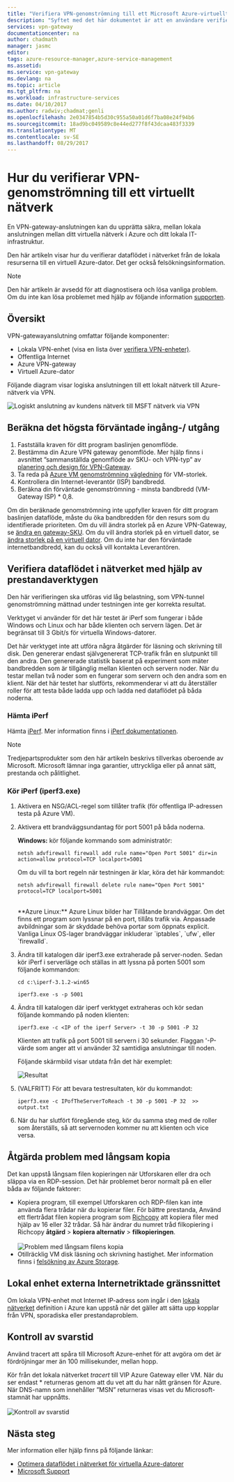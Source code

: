 ```yaml
---
title: "Verifiera VPN-genomströmning till ett Microsoft Azure-virtuellt nätverk | Microsoft Docs"
description: "Syftet med det här dokumentet är att en användare verifiera genomströmningen i nätverket från sina lokala resurser till en virtuell Azure-dator."
services: vpn-gateway
documentationcenter: na
author: chadmath
manager: jasmc
editor: 
tags: azure-resource-manager,azure-service-management
ms.assetid: 
ms.service: vpn-gateway
ms.devlang: na
ms.topic: article
ms.tgt_pltfrm: na
ms.workload: infrastructure-services
ms.date: 04/10/2017
ms.author: radwiv;chadmat;genli
ms.openlocfilehash: 2e0347854b5d30c955a50a01d6f7ba08e24f94b6
ms.sourcegitcommit: 18ad9bc049589c8e44ed277f8f43dcaa483f3339
ms.translationtype: MT
ms.contentlocale: sv-SE
ms.lasthandoff: 08/29/2017
---
```

# <a name="how-to-validate-vpn-throughput-to-a-virtual-network"></a>Hur du verifierar VPN-genomströmning till ett virtuellt nätverk

En VPN-gateway-anslutningen kan du upprätta säkra, mellan lokala anslutningen mellan ditt virtuella nätverk i Azure och ditt lokala IT-infrastruktur.

Den här artikeln visar hur du verifierar dataflödet i nätverket från de lokala resurserna till en virtuell Azure-dator. Det ger också felsökningsinformation.

>[!NOTE]
>Den här artikeln är avsedd för att diagnostisera och lösa vanliga problem. Om du inte kan lösa problemet med hjälp av följande information [supporten](https://portal.azure.com/?#blade/Microsoft_Azure_Support/HelpAndSupportBlade).
>
>

## <a name="overview"></a>Översikt

VPN-gatewayanslutning omfattar följande komponenter:

- Lokala VPN-enhet (visa en lista över [verifiera VPN-enheter)](vpn-gateway-about-vpn-devices.md#devicetable).
- Offentliga Internet
- Azure VPN-gateway
- Virtuell Azure-dator

Följande diagram visar logiska anslutningen till ett lokalt nätverk till Azure-nätverk via VPN.

![Logiskt anslutning av kundens nätverk till MSFT nätverk via VPN](./media/vpn-gateway-validate-throughput-to-vnet/VPNPerf.png)

## <a name="calculate-the-maximum-expected-ingressegress"></a>Beräkna det högsta förväntade ingång-/ utgång

1.  Fastställa kraven för ditt program baslinjen genomflöde.
2.  Bestämma din Azure VPN gateway genomflöde. Mer hjälp finns i avsnittet ”sammanställda genomflöde av SKU- och VPN-typ” av [planering och design för VPN-Gateway](vpn-gateway-plan-design.md).
3.  Ta reda på [Azure VM genomströmning vägledning](../virtual-machines/virtual-machines-windows-sizes.md) för VM-storlek.
4.  Kontrollera din Internet-leverantör (ISP) bandbredd.
5.  Beräkna din förväntade genomströmning - minsta bandbredd (VM-Gateway ISP) * 0,8.

Om din beräknade genomströmning inte uppfyller kraven för ditt program baslinjen dataflöde, måste du öka bandbredden för den resurs som du identifierade prioriteten. Om du vill ändra storlek på en Azure VPN-Gateway, se [ändra en gateway-SKU](https://docs.microsoft.com/en-us/azure/vpn-gateway/vpn-gateway-about-vpn-gateway-settings.md#gwsku). Om du vill ändra storlek på en virtuell dator, se [ändra storlek på en virtuell dator](../virtual-machines/virtual-machines-windows-resize-vm.md). Om du inte har den förväntade internetbandbredd, kan du också vill kontakta Leverantören.

## <a name="validate-network-throughput-by-using-performance-tools"></a>Verifiera dataflödet i nätverket med hjälp av prestandaverktygen

Den här verifieringen ska utföras vid låg belastning, som VPN-tunnel genomströmning mättnad under testningen inte ger korrekta resultat.

Verktyget vi använder för det här testet är iPerf som fungerar i både Windows och Linux och har både klienten och servern lägen. Det är begränsat till 3 Gbit/s för virtuella Windows-datorer.

Det här verktyget inte att utföra några åtgärder för läsning och skrivning till disk. Den genererar endast självgenererat TCP-trafik från en slutpunkt till den andra. Den genererade statistik baserat på experiment som mäter bandbredden som är tillgänglig mellan klienten och servern noder. När du testar mellan två noder som en fungerar som servern och den andra som en klient. När det här testet har slutförts, rekommenderar vi att du återställer roller för att testa både ladda upp och ladda ned dataflödet på båda noderna.

### <a name="download-iperf"></a>Hämta iPerf
Hämta [iPerf](https://iperf.fr/download/iperf_3.1/iperf-3.1.2-win64.zip). Mer information finns i [iPerf dokumentationen](https://iperf.fr/iperf-doc.php).

 >[!NOTE]
 >Tredjepartsprodukter som den här artikeln beskrivs tillverkas oberoende av Microsoft. Microsoft lämnar inga garantier, uttryckliga eller på annat sätt, prestanda och pålitlighet.
 >
 >

### <a name="run-iperf-iperf3exe"></a>Kör iPerf (iperf3.exe)
1. Aktivera en NSG/ACL-regel som tillåter trafik (för offentliga IP-adressen testa på Azure VM).

2. Aktivera ett brandväggsundantag för port 5001 på båda noderna.

    **Windows:** kör följande kommando som administratör:

    ```CMD
    netsh advfirewall firewall add rule name="Open Port 5001" dir=in action=allow protocol=TCP localport=5001
    ```

    Om du vill ta bort regeln när testningen är klar, köra det här kommandot:

    ```CMD
    netsh advfirewall firewall delete rule name="Open Port 5001" protocol=TCP localport=5001
    ```
    </br>
    **Azure Linux:** Azure Linux bilder har Tillåtande brandväggar. Om det finns ett program som lyssnar på en port, tillåts trafik via. Anpassade avbildningar som är skyddade behöva portar som öppnats explicit. Vanliga Linux OS-lager brandväggar inkluderar `iptables`, `ufw`, eller `firewalld`.

3. Ändra till katalogen där iperf3.exe extraherade på server-noden. Sedan kör iPerf i serverläge och ställas in att lyssna på porten 5001 som följande kommandon:

     ```CMD
     cd c:\iperf-3.1.2-win65

     iperf3.exe -s -p 5001
     ```

4. Ändra till katalogen där iperf verktyget extraheras och kör sedan följande kommando på noden klienten:

    ```CMD
    iperf3.exe -c <IP of the iperf Server> -t 30 -p 5001 -P 32
    ```

    Klienten att trafik på port 5001 till servern i 30 sekunder. Flaggan '-P-värde som anger att vi använder 32 samtidiga anslutningar till noden.

    Följande skärmbild visar utdata från det här exemplet:

    ![Resultat](./media/vpn-gateway-validate-throughput-to-vnet/06theoutput.png)

5. (VALFRITT) För att bevara testresultaten, kör du kommandot:

    ```CMD
    iperf3.exe -c IPofTheServerToReach -t 30 -p 5001 -P 32  >> output.txt
    ```

6. När du har slutfört föregående steg, kör du samma steg med de roller som återställs, så att servernoden kommer nu att klienten och vice versa.

## <a name="address-slow-file-copy-issues"></a>Åtgärda problem med långsam kopia
Det kan uppstå långsam filen kopieringen när Utforskaren eller dra och släppa via en RDP-session. Det här problemet beror normalt på en eller båda av följande faktorer:

- Kopiera program, till exempel Utforskaren och RDP-filen kan inte använda flera trådar när du kopierar filer. För bättre prestanda, Använd ett flertrådat filen kopiera program som [Richcopy](https://technet.microsoft.com/en-us/magazine/2009.04.utilityspotlight.aspx) att kopiera filer med hjälp av 16 eller 32 trådar. Så här ändrar du numret tråd filkopiering i Richcopy **åtgärd** > **kopiera alternativ** > **filkopieringen**.<br><br>
![Problem med långsam filens kopia](./media/vpn-gateway-validate-throughput-to-vnet/Richcopy.png)<br>
- Otillräcklig VM disk läsning och skrivning hastighet. Mer information finns i [felsökning av Azure Storage](../storage/common/storage-e2e-troubleshooting.md).

## <a name="on-premises-device-external-facing-interface"></a>Lokal enhet externa Internetriktade gränssnittet
Om lokala VPN-enhet mot Internet IP-adress som ingår i den [lokala nätverket](vpn-gateway-howto-site-to-site-resource-manager-portal.md#LocalNetworkGateway) definition i Azure kan uppstå när det gäller att sätta upp kopplar från VPN, sporadiska eller prestandaproblem.

## <a name="checking-latency"></a>Kontroll av svarstid
Använd tracert att spåra till Microsoft Azure-enhet för att avgöra om det är fördröjningar mer än 100 millisekunder, mellan hopp.

Kör från det lokala nätverket *tracert* till VIP Azure Gateway eller VM. När du ser endast * returneras genom att du vet att du har nått gränsen för Azure. När DNS-namn som innehåller ”MSN” returneras visas vet du Microsoft-stamnät har uppnåtts.<br><br>
![Kontroll av svarstid](./media/vpn-gateway-validate-throughput-to-vnet/08checkinglatency.png)

## <a name="next-steps"></a>Nästa steg
Mer information eller hjälp finns på följande länkar:

- [Optimera dataflödet i nätverket för virtuella Azure-datorer](../virtual-network/virtual-network-optimize-network-bandwidth.md)
- [Microsoft Support](https://portal.azure.com/?#blade/Microsoft_Azure_Support/HelpAndSupportBlade)
